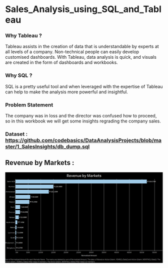 # Sales_Analysis_using_SQL_and_Tableau

### Why Tableau ?

Tableau assists in the creation of data that is understandable by experts at all levels of a company. Non-technical people can easily develop customised dashboards. With Tableau, data analysis is quick, and visuals are created in the form of dashboards and workbooks.

### Why SQL ?

SQL is a pretty useful tool and when leveraged with the expertise of Tableau can help to make the analysis more powerful and insightful.

### Problem Statement 

The company was in loss and the director was confused how to proceed, so in this workbook we will get some insights regrading the company sales.

### Dataset : https://github.com/codebasics/DataAnalysisProjects/blob/master/1_SalesInsights/db_dump.sql

## Revenue by Markets :
![image of revenue](https://github.com/samarth3557/Sales_Analysis_using_SQL_and_Tableau/blob/main/Insight_images/revenue%20by%20markets.png)
